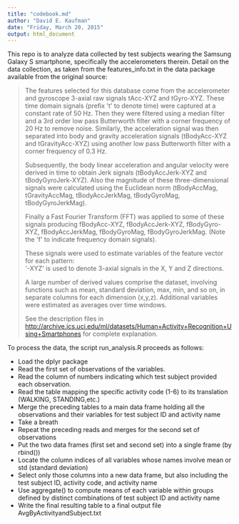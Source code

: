 ```yaml
---
title: "codebook.md"
author: "David E. Kaufman"
date: "Friday, March 20, 2015"
output: html_document
---
```


This repo is to analyze data collected by test subjects wearing the Samsung Galaxy S smartphone, specifically the accelerometers therein.  Detail on the data collection, as taken from the features_info.txt in the data package available from the original source:

> The features selected for this database come from the accelerometer and gyroscope 3-axial raw signals tAcc-XYZ and tGyro-XYZ. These time domain signals (prefix 't' to denote time) were captured at a constant rate of 50 Hz. Then they were filtered using a median filter and a 3rd order low pass Butterworth filter with a corner frequency of 20 Hz to remove noise. Similarly, the acceleration signal was then separated into body and gravity acceleration signals (tBodyAcc-XYZ and tGravityAcc-XYZ) using another low pass Butterworth filter with a corner frequency of 0.3 Hz.   
>
>
> Subsequently, the body linear acceleration and angular velocity were derived in time to obtain Jerk signals (tBodyAccJerk-XYZ and tBodyGyroJerk-XYZ). Also the magnitude of these three-dimensional signals were calculated using the Euclidean norm (tBodyAccMag, tGravityAccMag, tBodyAccJerkMag, tBodyGyroMag, tBodyGyroJerkMag).   
>
>
> Finally a Fast Fourier Transform (FFT) was applied to some of these signals producing fBodyAcc-XYZ, fBodyAccJerk-XYZ, fBodyGyro-XYZ, fBodyAccJerkMag, fBodyGyroMag, fBodyGyroJerkMag. (Note the 'f' to indicate frequency domain signals).   
> 
>
> These signals were used to estimate variables of the feature vector for each pattern:  
> '-XYZ' is used to denote 3-axial signals in the X, Y and Z directions.  
>
>
> A large number of derived values comprise the dataset, involving functions such as mean, standard deviation, max, min, and so on, in separate columns for each dimension (x,y,z).  Additional variables were estimated as averages over time windows.  
> 
> 
> See the description files in http://archive.ics.uci.edu/ml/datasets/Human+Activity+Recognition+Using+Smartphones for complete explanation.

To process the data, the script run_analysis.R proceeds as follows:
* Load the dplyr package
* Read the first set of observations of the variables.
* Read the column of numbers indicating which test subject provided each observation.
* Read the table mapping the specific activity code (1-6) to its translation (WALKING, STANDING,etc.)
* Merge the preceding tables to a main data frame holding all the observations and their variables for test subject ID and activity name
* Take a breath
* Repeat the preceding reads and merges for the second set of observations
* Put the two data frames (first set and second set) into a single frame (by rbind())
* Locate the column indices of all variables whose names involve mean or std (standard deviation)
* Select only those columns into a new data frame, but also including the test subject ID, activity code, and activity name
* Use aggregate() to compute means of each variable within groups defined by distinct combinations of test subject ID and activity name
* Write the final resulting table to a final output file AvgByActivityandSubject.txt

